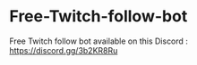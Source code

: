# Free-Twitch-follow-bot
Free Twitch follow bot available on this Discord  : https://discord.gg/3b2KR8Ru
